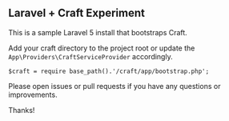 ## Laravel + Craft Experiment

This is a sample Laravel 5 install that bootstraps Craft.

Add your craft directory to the project root or update the `App\Providers\CraftServiceProvider` accordingly.
	
	$craft = require base_path().'/craft/app/bootstrap.php';

Please open issues or pull requests if you have any questions or improvements.

Thanks!
